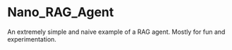 # Nano_RAG_Agent
An extremely simple and naive example of a RAG agent. Mostly for fun and experimentation.
